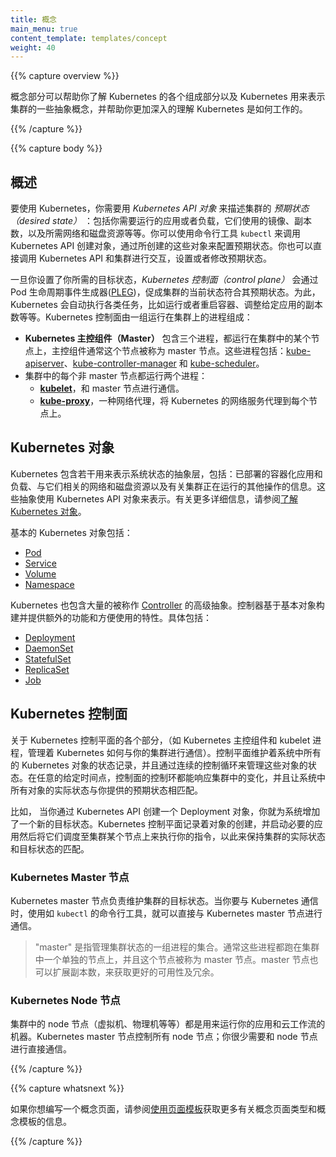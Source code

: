 ```yaml
---
title: 概念
main_menu: true
content_template: templates/concept
weight: 40
---
```


<!-- ---
title: Concepts
main_menu: true
content_template: templates/concept
weight: 40
--- -->

{{% capture overview %}}

<!--
The Concepts section helps you learn about the parts of the Kubernetes system and the abstractions Kubernetes uses to represent your {{< glossary_tooltip text="cluster" term_id="cluster" length="all" >}}, and helps you obtain a deeper understanding of how Kubernetes works.
-->

概念部分可以帮助你了解 Kubernetes 的各个组成部分以及 Kubernetes 用来表示集群的一些抽象概念，并帮助你更加深入的理解 Kubernetes 是如何工作的。

{{% /capture %}}

{{% capture body %}}

<!--
## Overview
-->

## 概述

<!--
To work with Kubernetes, you use *Kubernetes API objects* to describe your cluster's *desired state*: what applications or other workloads you want to run, what container images they use, the number of replicas, what network and disk resources you want to make available, and more. You set your desired state by creating objects using the Kubernetes API, typically via the command-line interface, `kubectl`. You can also use the Kubernetes API directly to interact with the cluster and set or modify your desired state.
-->

要使用 Kubernetes，你需要用 *Kubernetes API 对象* 来描述集群的 *预期状态（desired state）* ：包括你需要运行的应用或者负载，它们使用的镜像、副本数，以及所需网络和磁盘资源等等。你可以使用命令行工具 `kubectl`  来调用 Kubernetes API 创建对象，通过所创建的这些对象来配置预期状态。你也可以直接调用 Kubernetes API 和集群进行交互，设置或者修改预期状态。

<!--
Once you've set your desired state, the *Kubernetes Control Plane* makes the cluster's current state match the desired state via the Pod Lifecycle Event Generator ([PLEG](https://github.com/kubernetes/community/blob/master/contributors/design-proposals/node/pod-lifecycle-event-generator.md)). To do so, Kubernetes performs a variety of tasks automatically--such as starting or restarting containers, scaling the number of replicas of a given application, and more. The Kubernetes Control Plane consists of a collection of processes running on your cluster:
-->

一旦你设置了你所需的目标状态，*Kubernetes 控制面（control plane）* 会通过 Pod 生命周期事件生成器([PLEG](https://github.com/kubernetes/community/blob/master/contributors/design-proposals/node/pod-lifecycle-event-generator.md))，促成集群的当前状态符合其预期状态。为此，Kubernetes 会自动执行各类任务，比如运行或者重启容器、调整给定应用的副本数等等。Kubernetes 控制面由一组运行在集群上的进程组成：

<!--
* The **Kubernetes Master** is a collection of three processes that run on a single node in your cluster, which is designated as the master node. Those processes are: [kube-apiserver](/docs/admin/kube-apiserver/), [kube-controller-manager](/docs/admin/kube-controller-manager/) and [kube-scheduler](/docs/admin/kube-scheduler/).
* Each individual non-master node in your cluster runs two processes:
  * **[kubelet](/docs/admin/kubelet/)**, which communicates with the Kubernetes Master.
  * **[kube-proxy](/docs/admin/kube-proxy/)**, a network proxy which reflects Kubernetes networking services on each node.
-->

* **Kubernetes 主控组件（Master）** 包含三个进程，都运行在集群中的某个节点上，主控组件通常这个节点被称为 master 节点。这些进程包括：[kube-apiserver](/docs/admin/kube-apiserver/)、[kube-controller-manager](/docs/admin/kube-controller-manager/) 和 [kube-scheduler](/docs/admin/kube-scheduler/)。
* 集群中的每个非 master 节点都运行两个进程：
  * **[kubelet](/docs/admin/kubelet/)**，和 master 节点进行通信。
  * **[kube-proxy](/docs/admin/kube-proxy/)**，一种网络代理，将 Kubernetes 的网络服务代理到每个节点上。

<!--
## Kubernetes Objects
-->

## Kubernetes 对象

<!--
Kubernetes contains a number of abstractions that represent the state of your system: deployed containerized applications and workloads, their associated network and disk resources, and other information about what your cluster is doing. These abstractions are represented by objects in the Kubernetes API. See [Understanding Kubernetes Objects](/docs/concepts/overview/working-with-objects/kubernetes-objects/) for more details.
-->

Kubernetes 包含若干用来表示系统状态的抽象层，包括：已部署的容器化应用和负载、与它们相关的网络和磁盘资源以及有关集群正在运行的其他操作的信息。这些抽象使用 Kubernetes API 对象来表示。有关更多详细信息，请参阅[了解 Kubernetes 对象](/docs/concepts/overview/working-with-objects/kubernetes-objects/)。

<!--
The basic Kubernetes objects include:
-->

基本的 Kubernetes 对象包括：

* [Pod](/docs/concepts/workloads/pods/pod-overview/)
* [Service](/docs/concepts/services-networking/service/)
* [Volume](/docs/concepts/storage/volumes/)
* [Namespace](/docs/concepts/overview/working-with-objects/namespaces/)

<!--
Kubernetes also contains higher-level abstractions that rely on [Controllers](/docs/concepts/architecture/controller/) to build upon the basic objects, and provide additional functionality and convenience features. These include:
-->

Kubernetes 也包含大量的被称作 [Controller](/docs/concepts/architecture/controller/) 的高级抽象。控制器基于基本对象构建并提供额外的功能和方便使用的特性。具体包括：

* [Deployment](/docs/concepts/workloads/controllers/deployment/)
* [DaemonSet](/docs/concepts/workloads/controllers/daemonset/)
* [StatefulSet](/docs/concepts/workloads/controllers/statefulset/)
* [ReplicaSet](/docs/concepts/workloads/controllers/replicaset/)
* [Job](/docs/concepts/workloads/controllers/jobs-run-to-completion/)

<!--
## Kubernetes Control Plane
-->

## Kubernetes 控制面

<!--
The various parts of the Kubernetes Control Plane, such as the Kubernetes Master and kubelet processes, govern how Kubernetes communicates with your cluster. The Control Plane maintains a record of all of the Kubernetes Objects in the system, and runs continuous control loops to manage those objects' state. At any given time, the Control Plane's control loops will respond to changes in the cluster and work to make the actual state of all the objects in the system match the desired state that you provided.
-->

关于 Kubernetes 控制平面的各个部分，（如 Kubernetes 主控组件和 kubelet 进程，管理着 Kubernetes 如何与你的集群进行通信）。控制平面维护着系统中所有的 Kubernetes 对象的状态记录，并且通过连续的控制循环来管理这些对象的状态。在任意的给定时间点，控制面的控制环都能响应集群中的变化，并且让系统中所有对象的实际状态与你提供的预期状态相匹配。

<!--
For example, when you use the Kubernetes API to create a Deployment, you provide a new desired state for the system. The Kubernetes Control Plane records that object creation, and carries out your instructions by starting the required applications and scheduling them to cluster nodes--thus making the cluster's actual state match the desired state.
-->

比如， 当你通过 Kubernetes API 创建一个 Deployment 对象，你就为系统增加了一个新的目标状态。Kubernetes 控制平面记录着对象的创建，并启动必要的应用然后将它们调度至集群某个节点上来执行你的指令，以此来保持集群的实际状态和目标状态的匹配。

<!--
### Kubernetes Master
-->

### Kubernetes Master 节点

<!--
The Kubernetes master is responsible for maintaining the desired state for your cluster. When you interact with Kubernetes, such as by using the `kubectl` command-line interface, you're communicating with your cluster's Kubernetes master.
-->

Kubernetes master 节点负责维护集群的目标状态。当你要与 Kubernetes 通信时，使用如 `kubectl` 的命令行工具，就可以直接与 Kubernetes master 节点进行通信。

<!--
> The "master" refers to a collection of processes managing the cluster state.  Typically all these processes run on a single node in the cluster, and this node is also referred to as the master. The master can also be replicated for availability and redundancy.
-->

> "master" 是指管理集群状态的一组进程的集合。通常这些进程都跑在集群中一个单独的节点上，并且这个节点被称为 master 节点。master 节点也可以扩展副本数，来获取更好的可用性及冗余。

<!--
### Kubernetes Nodes
-->

### Kubernetes Node 节点

<!--
The nodes in a cluster are the machines (VMs, physical servers, etc) that run your applications and cloud workflows. The Kubernetes master controls each node; you'll rarely interact with nodes directly.
-->

集群中的 node 节点（虚拟机、物理机等等）都是用来运行你的应用和云工作流的机器。Kubernetes master 节点控制所有 node 节点；你很少需要和 node 节点进行直接通信。


{{% /capture %}}

{{% capture whatsnext %}}

<!--
If you would like to write a concept page, see
[Using Page Templates](/docs/home/contribute/page-templates/)
for information about the concept page type and the concept template.
-->

如果你想编写一个概念页面，请参阅[使用页面模板](/docs/home/contribute/page-templates/)获取更多有关概念页面类型和概念模板的信息。

{{% /capture %}}
